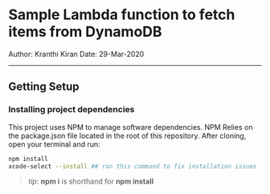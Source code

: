 # Sample Lambda function to fetch items from DynamoDB
 Author: Kranthi Kiran 
 Date: 29-Mar-2020 
 
***
## Getting Setup

### Installing project dependencies

This project uses NPM to manage software dependencies. NPM Relies on the package.json file located in the root of this repository. After cloning, open your terminal and run:
```bash
npm install
xcode-select --install ## ran this command to fix installation issues
```
>_tip_: **npm i** is shorthand for **npm install**
